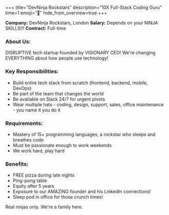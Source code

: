 +++
title="DevNinja Rockstars"
description="10X Full-Stack Coding Guru"
time=1
emoji="🚀"
hide_from_overview=true
+++

**Company:** DevNinja Rockstars, London
**Salary:** Depends on your NINJA SKILLS!!!
**Contract:** Full-time

### About Us:

DISRUPTIVE tech startup founded by VISIONARY CEO! We're changing EVERYTHING about how people use technology!

### Key Responsibilities:

- Build entire tech stack from scratch (frontend, backend, mobile, DevOps)
- Be part of the team that changes the world
- Be available on Slack 24/7 for urgent pivots
- Wear multiple hats - coding, design, support, sales, office maintenance - you name it you do it

### Requirements:

- Mastery of 15+ programming languages, a rockstar who sleeps and breathes code
- Must be passionate enough to work weekends
- We work hard, play hard

### Benefits:

- FREE pizza during late nights
- Ping-pong table
- Equity after 5 years
- Exposure to our AMAZING founder and his LinkedIn connections!
- Sleep pod in office for those crunch times!

Real ninjas only. We're a family here.
